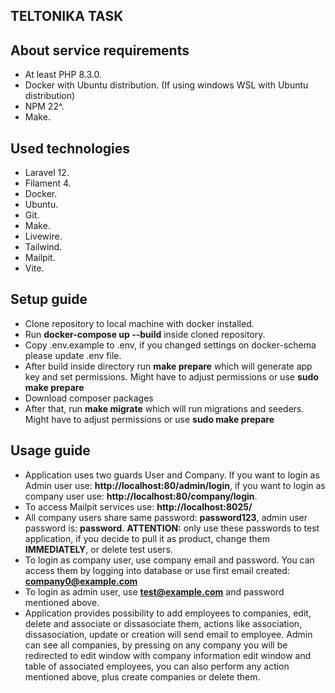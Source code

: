 ## TELTONIKA TASK

## About service requirements
- At least PHP 8.3.0.
- Docker with Ubuntu distribution. (If using windows WSL with Ubuntu distribution)
- NPM 22^.
- Make.

## Used technologies
- Laravel 12.
- Filament 4.
- Docker.
- Ubuntu.
- Git.
- Make.
- Livewire.
- Tailwind.
- Mailpit.
- Vite.

## Setup guide
- Clone repository to local machine with docker installed.
- Run **docker-compose up --build** inside cloned repository.
- Copy .env.example to .env, if you changed settings on docker-schema please update .env file.
- After build inside directory run **make prepare** which will generate app key and set permissions. Might have to adjust permissions or use **sudo make prepare**
- Download composer packages
- After that, run **make migrate** which will run migrations and seeders. Might have to adjust permissions or use **sudo make prepare**

## Usage guide
- Application uses two guards User and Company. If you want to login as Admin user use: **http://localhost:80/admin/login**, if you want to login as company user use: **http://localhost:80/company/login**.
- To access Mailpit services use: **http://localhost:8025/**
- All company users share same password: **password123**, admin user password is: **password**. **ATTENTION:** only use these passwords to test application, if you decide to pull it as product, change them **IMMEDIATELY**, or delete test users.
- To login as company user, use company email and password. You can access them by logging into database or use first email created: **company0@example.com**
- To login as admin user, use **test@example.com** and password mentioned above.
- Application provides possibility to add employees to companies, edit, delete and associate or dissasociate them, actions like association, dissasociation, update or creation will send email to employee. Admin can see all companies, by pressing on any company you will be redirected to edit window with company information edit window and table of associated employees, you can also perform any action mentioned above, plus create companies or delete them.
